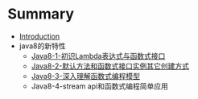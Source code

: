 # Summary

* [Introduction](README.md)
* java8的新特性
  * [Java8-1-初识Lambda表达式与函数式接口](java8-1chu-shi-lambda-biao-da-shi-yu-han-shu-shi-jie-kou.md)
  * [Java8-2-默认方法和函数式接口实例其它创建方式](java8-2mo-ren-fang-fa-he-han-shu-shi-jie-kou-shi-li-qi-ta-chuang-jian-fang-shi.md)
  * [Java8-3-深入理解函数式编程模型](java8-3shen-ru-li-jie-han-shu-shi-bian-cheng-mo-xing.md)
  * Java8-4-stream api和函数式编程简单应用



